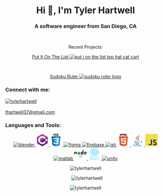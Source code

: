 <h1 align="center">Hi 👋, I'm Tyler Hartwell</h1>
<h3 align="center">A software engineer from San Diego, CA</h3>
<br>
<p align="center"> 
<!--   <a href="https://github.com/ryo-ma/github-profile-trophy">
    <img src="https://github-profile-trophy.vercel.app/?username=tylerhartwell&title=Commits,PullRequest,Repositories&theme=darkhub&column=3" alt="tylerhartwell" />
  </a>  -->
  Recent Projects: 
  <p align="center">
    <a href="https://putitonthelist.netlify.app/">
      Put It On The List 
      <img src="https://github.com/TylerHartwell/TylerHartwell/assets/44123194/c5df79bb-e95a-40cc-a09b-2c10b8a14b74" alt="put i on the list top hat cat cart" height="60" width="60"/>
    </a>
  </p>
  <br>
  <p align="center">
    <a href="https://sudoku-ruler.netlify.app/">
      Sudoku Ruler
      <img src="https://github.com/TylerHartwell/TylerHartwell/assets/44123194/beb7abfe-1acf-4954-8f60-fffced938b70" alt="sudoku ruler logo" height="50" width="50"/>
    </a>
  </p>

</p>




<h3 align="left">Connect with me:</h3>
<p align="left">
  <a href="https://linkedin.com/in/tyler-hartwell-80160461" target="blank">
    <img align="center" src="https://raw.githubusercontent.com/rahuldkjain/github-profile-readme-generator/master/src/images/icons/Social/linked-in-alt.svg" alt="tylerhartwell" height="30" width="40" />
  </a>
  <br>
  <br>
  <a href="mailto:thartwell37@gmail.com" target="_blank">
    thartwell37@gmail.com
    <!---<img src="https://img.shields.io/badge/Gmail-D14836?style=for-the-badge&logo=gmail&logoColor=white" alt="email"/> -->
  </a>
</p>

<h3 align="left">Languages and Tools:</h3>
<p align="center"> 
<!--   <a href="https://www.arduino.cc/" target="_blank" rel="noreferrer"> 
    <img src="https://cdn.worldvectorlogo.com/logos/arduino-1.svg" alt="arduino" width="40" height="40"/> 
  </a>  -->
  <a href="https://www.blender.org/" target="_blank" rel="noreferrer"> 
    <img src="https://download.blender.org/branding/community/blender_community_badge_white.svg" alt="blender" width="40" height="40"/> 
  </a> 
  <a href="https://www.w3schools.com/cs/" target="_blank" rel="noreferrer"> 
    <img src="https://raw.githubusercontent.com/devicons/devicon/master/icons/csharp/csharp-original.svg" alt="csharp" width="40" height="40"/> 
  </a> 
  <a href="https://www.w3schools.com/css/" target="_blank" rel="noreferrer"> 
    <img src="https://raw.githubusercontent.com/devicons/devicon/master/icons/css3/css3-original-wordmark.svg" alt="css3" width="40" height="40"/> 
  </a> 
<!--   <a href="https://expressjs.com" target="_blank" rel="noreferrer"> 
    <img src="https://raw.githubusercontent.com/devicons/devicon/master/icons/express/express-original-wordmark.svg" alt="express" width="40" height="40"/> 
  </a>  -->
  <a href="https://www.figma.com/" target="_blank" rel="noreferrer"> 
    <img src="https://www.vectorlogo.zone/logos/figma/figma-icon.svg" alt="figma" width="40" height="40"/> 
  </a> 
  <a href="https://firebase.google.com/" target="_blank" rel="noreferrer"> 
    <img src="https://www.vectorlogo.zone/logos/firebase/firebase-icon.svg" alt="firebase" width="40" height="40"/> 
  </a> 
  <a href="https://git-scm.com/" target="_blank" rel="noreferrer"> 
    <img src="https://www.vectorlogo.zone/logos/git-scm/git-scm-icon.svg" alt="git" width="40" height="40"/> 
  </a> 
  <a href="https://www.w3.org/html/" target="_blank" rel="noreferrer"> 
    <img src="https://raw.githubusercontent.com/devicons/devicon/master/icons/html5/html5-original-wordmark.svg" alt="html5" width="40" height="40"/> 
  </a> 
<!--   <a href="https://www.adobe.com/in/products/illustrator.html" target="_blank" rel="noreferrer"> 
    <img src="https://www.vectorlogo.zone/logos/adobe_illustrator/adobe_illustrator-icon.svg" alt="illustrator" width="40" height="40"/> 
  </a>  -->
  <a href="https://www.java.com" target="_blank" rel="noreferrer"> 
    <img src="https://raw.githubusercontent.com/devicons/devicon/master/icons/java/java-original.svg" alt="java" width="40" height="40"/> 
  </a> 
  <a href="https://developer.mozilla.org/en-US/docs/Web/JavaScript" target="_blank" rel="noreferrer"> 
    <img src="https://raw.githubusercontent.com/devicons/devicon/master/icons/javascript/javascript-original.svg" alt="javascript" width="40" height="40"/> 
  </a> 
  <a href="https://www.mathworks.com/" target="_blank" rel="noreferrer"> 
    <img src="https://upload.wikimedia.org/wikipedia/commons/2/21/Matlab_Logo.png" alt="matlab" width="40" height="40"/> 
  </a> 
<!--   <a href="https://www.mongodb.com/" target="_blank" rel="noreferrer"> 
    <img src="https://raw.githubusercontent.com/devicons/devicon/master/icons/mongodb/mongodb-original-wordmark.svg" alt="mongodb" width="40" height="40"/> 
  </a>  -->
<!--   <a href="https://nextjs.org/" target="_blank" rel="noreferrer"> 
    <img src="https://cdn.worldvectorlogo.com/logos/nextjs-2.svg" alt="nextjs" width="40" height="40"/> 
  </a>  -->
  <a href="https://nodejs.org" target="_blank" rel="noreferrer"> 
    <img src="https://raw.githubusercontent.com/devicons/devicon/master/icons/nodejs/nodejs-original-wordmark.svg" alt="nodejs" width="40" height="40"/> 
  </a> 
  <a href="https://reactjs.org/" target="_blank" rel="noreferrer"> 
    <img src="https://raw.githubusercontent.com/devicons/devicon/master/icons/react/react-original-wordmark.svg" alt="react" width="40" height="40"/> 
  </a> 
  <a href="https://unity.com/" target="_blank" rel="noreferrer"> 
    <img src="https://www.vectorlogo.zone/logos/unity3d/unity3d-icon.svg" alt="unity" width="40" height="40"/> 
  </a> 
</p>

<p align="center">
  <p align="center">
    <img src="https://github-readme-stats.vercel.app/api/top-langs?username=tylerhartwell&show_icons=true&theme=synthwave&locale=en&layout=compact" alt="tylerhartwell" />
  </p>
  
  <p align="center">
    &nbsp;
    <img src="https://github-readme-stats.vercel.app/api?username=tylerhartwell&show_icons=true&theme=tokyonight&locale=en" alt="tylerhartwell" />
  </p>
</p>

<p align="center">
  <img  src="https://github-readme-streak-stats.herokuapp.com/?user=tylerhartwell&" alt="tylerhartwell" width="50%"/>
</p>
